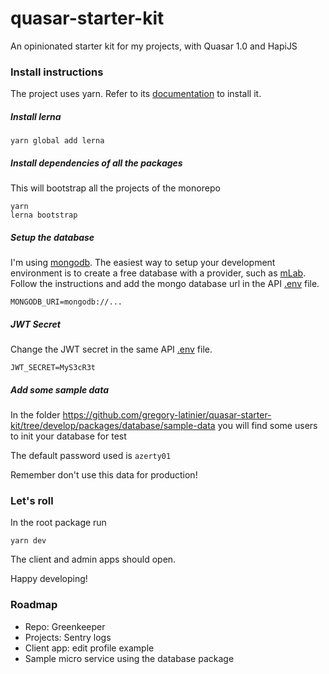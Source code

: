 # quasar-starter-kit
An opinionated starter kit for my projects, with Quasar 1.0 and HapiJS

### Install instructions

The project uses yarn. Refer to its [documentation](https://yarnpkg.com/en/docs/install) to install it.

##### Install lerna

```
yarn global add lerna
```

##### Install dependencies of all the packages
This will bootstrap all the projects of the monorepo

```
yarn
lerna bootstrap
```

##### Setup the database

I'm using [mongodb](https://www.mongodb.com/). The easiest way to setup your development environment is to create a free database with a provider, such as [mLab](https://mlab.com/). Follow the instructions and add the mongo database url in the API [.env](https://github.com/gregory-latinier/quasar-starter-kit/blob/develop/packages/api/.env.example) file.

```
MONGODB_URI=mongodb://...
```

##### JWT Secret

Change the JWT secret in the same API [.env](https://github.com/gregory-latinier/quasar-starter-kit/blob/develop/packages/api/.env.example) file.

```
JWT_SECRET=MyS3cR3t
```

##### Add some sample data
In the folder https://github.com/gregory-latinier/quasar-starter-kit/tree/develop/packages/database/sample-data you will find some users to init your database for test

The default password used is `azerty01`

Remember don't use this data for production!

### Let's roll

In the root package run

```
yarn dev
```

The client and admin apps should open.

Happy developing!

### Roadmap

- Repo: Greenkeeper
- Projects: Sentry logs
- Client app: edit profile example
- Sample micro service using the database package
